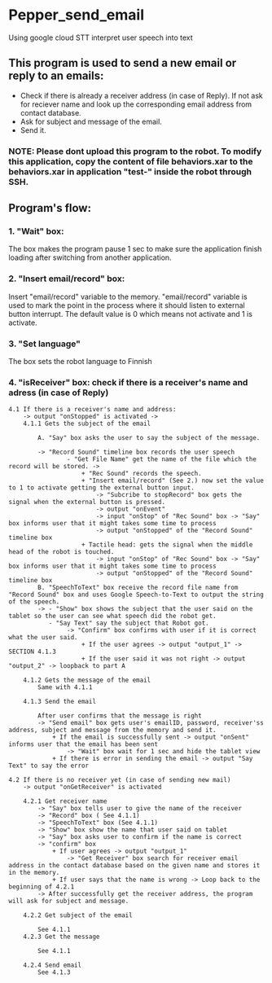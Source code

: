 # Pepper_send_email
Using google cloud STT interpret user speech into text 

## This program is used to send a new email or reply to an emails:
* Check if there is already a receiver address (in case of Reply). If not ask for reciever name and look up the corresponding email address from contact database.
* Ask for subject and message of the email.
* Send it.
	
### NOTE: Please dont upload this program to the robot. To modify this application, copy the content of file behaviors.xar to the behaviors.xar in application "test-" inside the robot through SSH.

## Program's flow:
### 1. "Wait" box: 

The box makes the program pause 1 sec to make sure the application finish loading after switching from another application.

### 2. "Insert email/record" box: 

Insert "email/record" variable to the memory. "email/record" variable is used to mark the point in the process where it should listen to external button interrupt. The default value is  0 which means not activate and 1 is activate.

### 3. "Set language" 
The box sets the robot language to Finnish

### 4. "isReceiver" box: check if there is a receiver's name and adress (in case of Reply)

	4.1 If there is a receiver's name and address: 
		-> output "onStopped" is activated -> 
		4.1.1 Gets the subject of the email
		
			A. "Say" box asks the user to say the subject of the message.
			
			-> "Record Sound" timeline box records the user speech
					- "Get File Name" get the name of the file which the record will be stored. ->
						+ "Rec Sound" records the speech.
						+ "Insert email/record" (See 2.) now set the value to 1 to activate getting the external button input.
							-> "Subcribe to stopRecord" box gets the signal when the external button is pressed.
							-> output "onEvent" 	
							-> input "onStop" of "Rec Sound" box -> "Say" box informs user that it might takes some time to process
							-> output "onStopped" of the "Record Sound" timeline box
						+ Tactile head: gets the signal when the middle head of the robot is touched.
							-> input "onStop" of "Rec Sound" box -> "Say" box informs user that it might takes some time to process
							-> output "onStopped" of the "Record Sound" timeline box
			B. "SpeechToText" box receive the record file name from "Record Sound" box and uses Google Speech-to-Text to output the string of the speech.
			-> - "Show" box shows the subject that the user said on the tablet so the user can see what speech did the robot get.
			   - "Say Text" say the subject that Robot got. 
					-> "Confirm" box confirms with user if it is correct what the user said.
						+ If the user agrees -> output "output_1" -> SECTION 4.1.3
						+ If the user said it was not right -> output "output_2" -> loopback to part A
						
		4.1.2 Gets the message of the email
			Same with 4.1.1
			
		4.1.3 Send the email
		
			After user confirms that the message is right 
			-> "Send email" box gets user's emailID, password, receiver'ss address, subject and message from the memory and send it.
				+ If the email is successfully sent -> output "onSent" informs user that the email has been sent
					-> "Wait" box wait for 1 sec and hide the tablet view
				+ If there is error in sending the email -> output "Say Text" to say the error
		
	4.2 If there is no receiver yet (in case of sending new mail)
		-> output "onGetReceiver" is activated
		
		4.2.1 Get receiver name	
			-> "Say" box tells user to give the name of the receiver
			-> "Record" box ( See 4.1.1)
			-> "SpeechToText" box (See 4.1.1)
			-> "Show" box show the name that user said on tablet
			-> "Say" box asks user to confirm if the name is correct
			-> "confirm" box	
				+ If user agrees -> output "output_1" 
					-> "Get Receiver" box search for receiver email address in the contact database based on the given name and stores it in the memory.
				+ If user says that the name is wrong -> Loop back to the beginning of 4.2.1
			-> After successfully get the receiver address, the program will ask for subject and message.
			
		4.2.2 Get subject of the email 
		
			See 4.1.1
		4.2.3 Get the message
		
			See 4.1.1
			
		4.2.4 Send email	
			See 4.1.3
				
